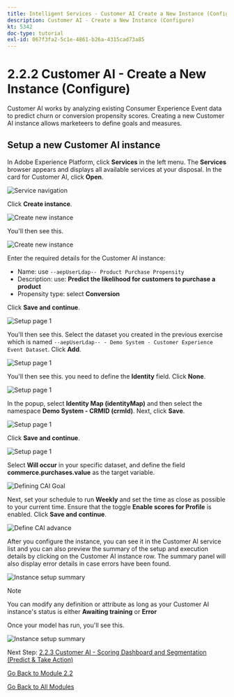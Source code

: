 ```yaml
---
title: Intelligent Services - Customer AI Create a New Instance (Configure)
description: Customer AI - Create a New Instance (Configure)
kt: 5342
doc-type: tutorial
exl-id: 067f3fa2-5c1e-4861-b26a-4315cad73a85
---
```

# 2.2.2 Customer AI - Create a New Instance (Configure)

Customer AI works by analyzing existing Consumer Experience Event data to predict churn or conversion propensity scores. Creating a new Customer AI instance allows marketeers to define goals and measures.

## Setup a new Customer AI instance

In Adobe Experience Platform, click **Services** in the left menu. The **Services** browser appears and displays all available services at your disposal. In the card for Customer AI, click **Open**.

![Service navigation](./images/navigatetoservice.png)

Click **Create instance**.

![Create new instance](./images/createnewinstance.png)

You'll then see this.

![Create new instance](./images/custai1.png) 


Enter the required details for the Customer AI instance:

- Name: use `--aepUserLdap-- Product Purchase Propensity`
- Description: use: **Predict the likelihood for customers to purchase a product**
- Propensity type: select **Conversion**

Click **Save and continue**.

![Setup page 1](./images/setuppage1.png)

You'll then see this. Select the dataset you created in the previous exercise which is named `--aepUserLdap-- - Demo System - Customer Experience Event Dataset`. Click **Add**.

![Setup page 1](./images/custai2.png)

You'll then see this. you need to define the **Identity** field. Click **None**.

![Setup page 1](./images/custai2a.png)

In the popup, select **Identity Map (identityMap)** and then select the namespace **Demo System - CRMID (crmId)**. Next, click **Save**.

![Setup page 1](./images/custai2b.png)

Click **Save and continue**.

![Setup page 1](./images/custai2c.png)

Select **Will occur** in your specific dataset, and define the field **commerce.purchases.value** as the target variable.

![Defining CAI Goal](./images/caidefinegoal.png)

Next, set your schedule to run **Weekly** and set the time as close as possible to your current time. Ensure that the toggle **Enable scores for Profile** is enabled. Click **Save and continue**.

![Define CAI advance](./images/caiadvancepage.png)

After you configure the instance, you can see it in the Customer AI service list and you can also preview the summary of the setup and execution details by clicking on the Customer AI instance row. The summary panel will also display error details in case errors have been found.

![Instance setup summary](./images/caiinstancesummary.png)

>[!NOTE]
>
>You can modify any definition or attribute as long as your Customer AI instance's status is either **Awaiting training** or **Error**

Once your model has run, you'll see this.

![Instance setup summary](./images/caiinstancesummary1.png)


Next Step: [2.2.3 Customer AI - Scoring Dashboard and Segmentation (Predict & Take Action)](./ex3.md)

[Go Back to Module 2.2](./intelligent-services.md)

[Go Back to All Modules](./../../../overview.md)
